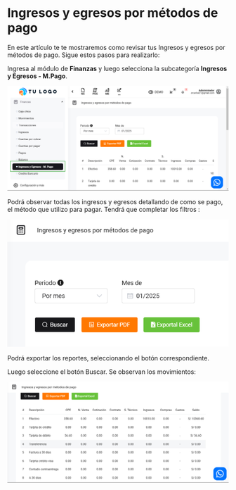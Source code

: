 # Ingresos y egresos por métodos de pago

En este artículo te te mostraremos como revisar tus Ingresos y egresos por métodos de pago. Sigue estos pasos para realizarlo:

Ingresa al módulo de **Finanzas** y luego selecciona la subcategoría **Ingresos y Egresos - M.Pago**.

![Alt text](img/ingresos.jpg)

Podrá observar todas los ingresos y egresos detallando de como se pago, el método que utilizo para pagar. Tendrá que completar los filtros :

![Alt text](img/ingreso1.jpg)

Podrá exportar los reportes, seleccionando el botón correspondiente.

Luego seleccione el botón Buscar. Se observan los movimientos:

![Alt text](img/ingreso2.jpg)
